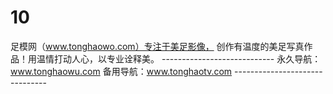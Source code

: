 # 10
足模网（www.tonghaowo.com）专注于美足影像， 创作有温度的美足写真作品！用温情打动人心，以专业诠释美。 ---------------------------- 永久导航：www.tonghaowu.com  备用导航：www.tonghaotv.com -------------------------------
